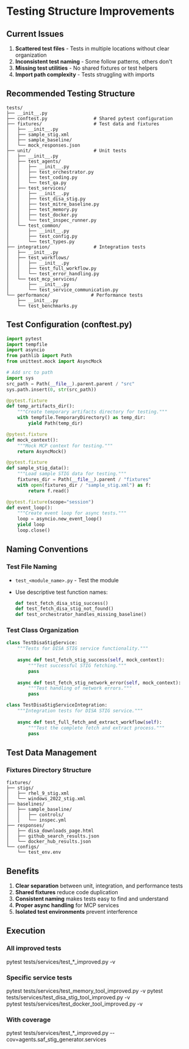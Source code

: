 # Testing Structure Improvements

## Current Issues

1. **Scattered test files** - Tests in multiple locations without clear organization
2. **Inconsistent test naming** - Some follow patterns, others don't
3. **Missing test utilities** - No shared fixtures or test helpers
4. **Import path complexity** - Tests struggling with imports

## Recommended Testing Structure

```
tests/
├── __init__.py
├── conftest.py                 # Shared pytest configuration
├── fixtures/                   # Test data and fixtures
│   ├── __init__.py
│   ├── sample_stig.xml
│   ├── sample_baseline/
│   └── mock_responses.json
├── unit/                       # Unit tests
│   ├── __init__.py
│   ├── test_agents/
│   │   ├── __init__.py
│   │   ├── test_orchestrator.py
│   │   ├── test_coding.py
│   │   └── test_qa.py
│   ├── test_services/
│   │   ├── __init__.py
│   │   ├── test_disa_stig.py
│   │   ├── test_mitre_baseline.py
│   │   ├── test_memory.py
│   │   ├── test_docker.py
│   │   └── test_inspec_runner.py
│   └── test_common/
│       ├── __init__.py
│       ├── test_config.py
│       └── test_types.py
├── integration/                # Integration tests
│   ├── __init__.py
│   ├── test_workflows/
│   │   ├── __init__.py
│   │   ├── test_full_workflow.py
│   │   └── test_error_handling.py
│   └── test_mcp_services/
│       ├── __init__.py
│       └── test_service_communication.py
└── performance/               # Performance tests
    ├── __init__.py
    └── test_benchmarks.py
```

## Test Configuration (conftest.py)

```python
import pytest
import tempfile
import asyncio
from pathlib import Path
from unittest.mock import AsyncMock

# Add src to path
import sys
src_path = Path(__file__).parent.parent / "src"
sys.path.insert(0, str(src_path))

@pytest.fixture
def temp_artifacts_dir():
    """Create temporary artifacts directory for testing."""
    with tempfile.TemporaryDirectory() as temp_dir:
        yield Path(temp_dir)

@pytest.fixture
def mock_context():
    """Mock MCP context for testing."""
    return AsyncMock()

@pytest.fixture
def sample_stig_data():
    """Load sample STIG data for testing."""
    fixtures_dir = Path(__file__).parent / "fixtures"
    with open(fixtures_dir / "sample_stig.xml") as f:
        return f.read()

@pytest.fixture(scope="session")
def event_loop():
    """Create event loop for async tests."""
    loop = asyncio.new_event_loop()
    yield loop
    loop.close()
```

## Naming Conventions

### Test File Naming

- `test_<module_name>.py` - Test the module
- Use descriptive test function names:

  ```python
  def test_fetch_disa_stig_success()
  def test_fetch_disa_stig_not_found()
  def test_orchestrator_handles_missing_baseline()
  ```

### Test Class Organization

```python
class TestDisaStigService:
    """Tests for DISA STIG service functionality."""
    
    async def test_fetch_stig_success(self, mock_context):
        """Test successful STIG fetching."""
        pass
    
    async def test_fetch_stig_network_error(self, mock_context):
        """Test handling of network errors."""
        pass

class TestDisaStigServiceIntegration:
    """Integration tests for DISA STIG service."""
    
    async def test_full_fetch_and_extract_workflow(self):
        """Test the complete fetch and extract process."""
        pass
```

## Test Data Management

### Fixtures Directory Structure

```
fixtures/
├── stigs/
│   ├── rhel_9_stig.xml
│   └── windows_2022_stig.xml
├── baselines/
│   ├── sample_baseline/
│   │   ├── controls/
│   │   └── inspec.yml
├── responses/
│   ├── disa_downloads_page.html
│   ├── github_search_results.json
│   └── docker_hub_results.json
└── configs/
    └── test_env.env
```

## Benefits

1. **Clear separation** between unit, integration, and performance tests
2. **Shared fixtures** reduce code duplication
3. **Consistent naming** makes tests easy to find and understand
4. **Proper async handling** for MCP services
5. **Isolated test environments** prevent interference

## Execution

### All improved tests

pytest tests/services/test_*_improved.py -v

### Specific service tests

pytest tests/services/test_memory_tool_improved.py -v
pytest tests/services/test_disa_stig_tool_improved.py -v  
pytest tests/services/test_docker_tool_improved.py -v

### With coverage

pytest tests/services/test_*_improved.py --cov=agents.saf_stig_generator.services
